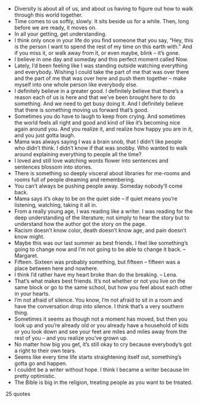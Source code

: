  - Diversity is about all of us, and about us having to figure out how to walk through this world together.
 - Time comes to us softly, slowly. It sits beside us for a while. Then, long before we are ready, it moves on.
 - In all your getting, get understanding.
 - I think only once in your life do you find someone that you say, “Hey, this is the person I want to spend the rest of my time on this earth with.” And if you miss it, or walk away from it, or even maybe, blink – it’s gone.
 - I believe in one day and someday and this perfect moment called Now.
 - Lately, I’d been feeling like I was standing outside watching everything and everybody. Wishing I could take the part of me that was over there and the part of me that was over here and push them together – make myself into one whole person like everybody else.
 - I definitely believe in a greater good. I definitely believe that there’s a reason each of us is here and that we’ve been brought here to do something. And we need to get busy doing it. And I definitely believe that there is something moving us forward that’s good.
 - Sometimes you do have to laugh to keep from crying. And sometimes the world feels all right and good and kind of like it’s becoming nice again around you. And you realize it, and realize how happy you are in it, and you just gotta laugh.
 - Mama was always saying I was a brain snob, that I didn’t like people who didn’t think. I didn’t know if that was snobby. Who wanted to walk around explaining everything to people all the time?
 - I loved and still love watching words flower into sentences and sentences blossom into stories.
 - There is something so deeply visceral about libraries for me-rooms and rooms full of people dreaming and remembering.
 - You can’t always be pushing people away. Someday nobody’ll come back.
 - Mama says it’s okay to be on the quiet side – if quiet means you’re listening, watching, taking it all in.
 - From a really young age, I was reading like a writer. I was reading for the deep understanding of the literature; not simply to hear the story but to understand how the author got the story on the page.
 - Racism doesn’t know color, death doesn’t know age, and pain doesn’t know might.
 - Maybe this was our last summer as best friends. I feel like something’s going to change now and I’m not going to be able to change it back. – Margaret.
 - Fifteen. Sixteen was probably something, but fifteen – fifteen was a place between here and nowhere.
 - I think I’d rather have my heart broke than do the breaking. – Lena.
 - That’s what makes best friends. It’s not whether or not you live on the same block or go to the same school, but how you feel about each other in your hearts.
 - I’m not afraid of silence. You know, I’m not afraid to sit in a room and have the conversation drop into silence. I think that’s a very southern thing.
 - Sometimes it seems as though not a moment has moved, but then you look up and you’re already old or you already have a household of kids or you look down and see your feet are miles and miles away from the rest of you – and you realize you’ve grown up.
 - No matter how big you get, it’s still okay to cry because everybody’s got a right to their own tears.
 - Seems like every time life starts straightening itself out, something’s gotta go and happen.
 - I couldnt be a writer without hope. I think I became a writer because Im pretty optimistic.
 - The Bible is big in the religion, treating people as you want to be treated.

25 quotes